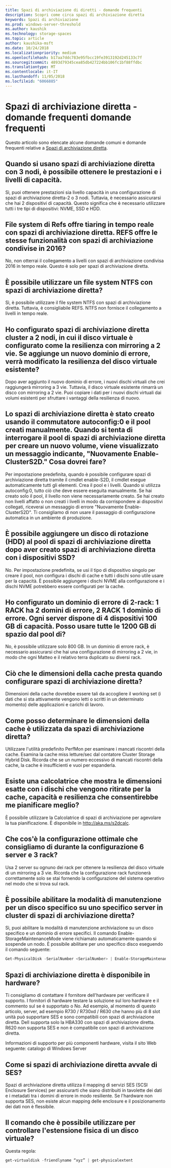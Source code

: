 ```yaml
---
title: Spazi di archiviazione di diretti - domande frequenti
description: Scopri come circa spazi di archiviazione diretta
keywords: Spazi di archiviazione
ms.prod: windows-server-threshold
ms.author: kaushik
ms.technology: storage-spaces
ms.topic: article
author: kaushika-msft
ms.date: 10/24/2018
ms.localizationpriority: medium
ms.openlocfilehash: b17aa7ddc783e95fbcc19fe3913192d245133c7f
ms.sourcegitcommit: 4893d79345cea85db427224bb106fc1bf88ffdbc
ms.translationtype: MT
ms.contentlocale: it-IT
ms.lasthandoff: 11/05/2018
ms.locfileid: "6066885"
---
```

# Spazi di archiviazione diretta - domande frequenti domande frequenti

Questo articolo sono elencate alcune domande comuni e domande frequenti relative a [Spazi di archiviazione diretta](storage-spaces-direct-overview.md).

## Quando si usano spazi di archiviazione diretta con 3 nodi, è possibile ottenere le prestazioni e i livelli di capacità.

Sì, puoi ottenere prestazioni sia livello capacità in una configurazione di spazi di archiviazione diretta-2 o 3 nodi. Tuttavia, è necessario assicurarsi che hai 2 dispositivi di capacità. Questo significa che è necessario utilizzare tutti i tre tipi di dispositivi: NVME, SSD e HDD.
 
## File system di Refs offre tiaring in tempo reale con spazi di archiviazione diretta. REFS offre le stesse funzionalità con spazi di archiviazione condivise in 2016?

No, non otterrai il collegamento a livelli con spazi di archiviazione condivisa 2016 in tempo reale. Questo è solo per spazi di archiviazione diretta. 
 
## È possibile utilizzare un file system NTFS con spazi di archiviazione diretta?
  
Sì, è possibile utilizzare il file system NTFS con spazi di archiviazione diretta. Tuttavia, è consigliabile REFS. NTFS non fornisce il collegamento a livelli in tempo reale. 
 
## Ho configurato spazi di archiviazione diretta cluster a 2 nodi, in cui il disco virtuale è configurato come la resilienza con mirroring a 2 vie. Se aggiunge un nuovo dominio di errore, verrà modificato la resilienza del disco virtuale esistente?

Dopo aver aggiunto il nuovo dominio di errore, i nuovi dischi virtuali che crei raggiungerà mirroring a 3 vie. Tuttavia, il disco virtuale esistente rimarrà un disco con mirroring a 2 vie. Puoi copiare i dati per i nuovi dischi virtuali dai volumi esistenti per sfruttare i vantaggi della resilienza di nuovo.
 
## Lo spazi di archiviazione diretta è stato creato usando il commutatore autoconfig:0 e il pool creati manualmente. Quando si tenta di interrogare il pool di spazi di archiviazione diretta per creare un nuovo volume, viene visualizzato un messaggio indicante, "Nuovamente Enable-ClusterS2D." Cosa dovrei fare?

Per impostazione predefinita, quando è possibile configurare spazi di archiviazione diretta tramite il cmdlet enable-S2D, il cmdlet esegue automaticamente tutti gli elementi. Crea il pool e i livelli. Quando si utilizza autoconfig:0, tutto ciò che deve essere eseguita manualmente. Se hai creato solo il pool, il livello non viene necessariamente creato. Se hai creato non livelli affatto o non creati i livelli in modo da corrispondere ai dispositivi collegati, riceverai un messaggio di errore "Nuovamente Enable-ClusterS2D". Ti consigliamo di non usare il passaggio di configurazione automatica in un ambiente di produzione. 
 
## È possibile aggiungere un disco di rotazione (HDD) al pool di spazi di archiviazione diretta dopo aver creato spazi di archiviazione diretta con i dispositivi SSD?

No. Per impostazione predefinita, se usi il tipo di dispositivo singolo per creare il pool, non configura i dischi di cache e tutti i dischi sono utile usare per la capacità. È possibile aggiungere i dischi NVME alla configurazione e i dischi NVME potrebbero essere configurati per la cache.
 
## Ho configurato un dominio di errore di 2-rack: 1 RACK ha 2 domini di errore, 2 RACK 1 dominio di errore. Ogni server dispone di 4 dispositivi 100 GB di capacità. Posso usare tutte le 1200 GB di spazio dal pool di?

No, è possibile utilizzare solo 800 GB. In un dominio di errore rack, è necessario assicurarsi che hai una configurazione di mirroring a 2 vie, in modo che ogni Matteo e il relativo terra duplicato su diversi rack.
 
## Ciò che le dimensioni della cache presta quando configurare spazi di archiviazione diretta?

Dimensioni della cache dovrebbe essere tali da accogliere il working set (i dati che si sta attivamente vengono letti o scritti in un determinato momento) delle applicazioni e carichi di lavoro.

## Come posso determinare le dimensioni della cache è utilizzata da spazi di archiviazione diretta?

Utilizzare l'utilità predefinito PerfMon per esaminare i mancati riscontri della cache. Esamina la cache miss letture/sec dal contatore Cluster Storage Hybrid Disk. Ricorda che se un numero eccessivo di mancati riscontri della cache, la cache è insufficienti e vuoi per espanderla. 
 
## Esiste una calcolatrice che mostra le dimensioni esatte con i dischi che vengono ritirate per la cache, capacità e resilienza che consentirebbe me pianificare meglio?

È possibile utilizzare la Calcolatrice di spazi di archiviazione per agevolare la tua pianificazione. È disponibile in http://aka.ms/s2dcalc.
 
## Che cos'è la configurazione ottimale che consigliamo di durante la configurazione 6 server e 3 rack?

Usa 2 server su ognuno dei rack per ottenere la resilienza del disco virtuale di un mirroring a 3 vie. Ricorda che la configurazione rack funzionerà correttamente solo se stai fornendo la configurazione del sistema operativo nel modo che si trova sul rack. 
 
## È possibile abilitare la modalità di manutenzione per un disco specifico su uno specifico server in cluster di spazi di archiviazione diretta?

Sì, puoi abilitare la modalità di manutenzione archiviazione su un disco specifico e un dominio di errore specifici. Il comando Enable-StorageMaintenanceMode viene richiamato automaticamente quando si sospende un nodo. È possibile abilitare per uno specifico disco eseguendo il comando seguente:

```powershell
Get-PhysicalDisk -SerialNumber <SerialNumber> | Enable-StorageMaintenanceMode
```

## Spazi di archiviazione diretta è disponibile in hardware?

Ti consigliamo di contattare il fornitore dell'hardware per verificare il supporto. I fornitori di hardware testare la soluzione sul loro hardware e il commento sul se è supportato o No. Ad esempio, al momento di questo articolo, server, ad esempio R730 / R730xd / R630 che hanno più di 8 slot unità può supportare SES e sono compatibili con spazi di archiviazione diretta. Dell supporta solo la HBA330 con spazi di archiviazione diretta. R620 non supporta SES e non è compatibile con spazi di archiviazione diretta.

Informazioni di supporto per più componenti hardware, visita il sito Web seguente: catalogo di Windows Server
 
## Come si spazi di archiviazione diretta avvale di SES?

Spazi di archiviazione diretta utilizza il mapping di servizi SES (SCSI Enclosure Services) per assicurarti che siano distribuiti in tavolette dei dati e i metadati tra i domini di errore in modo resiliente. Se l'hardware non supporta SES, non esiste alcun mapping delle enclosure e il posizionamento dei dati non è flessibile.
 
## Il comando che è possibile utilizzare per controllare l'estensione fisica di un disco virtuale?
  
Questa regola:

```powershell
get-virtualdisk -friendlyname “xyz” | get-physicalextent
```
